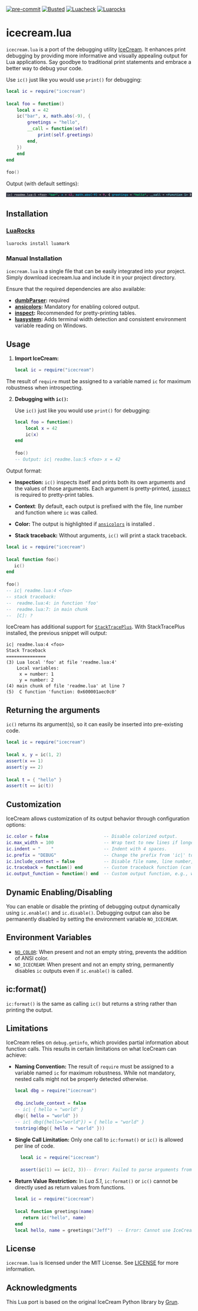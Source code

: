 [![pre-commit](https://img.shields.io/badge/pre--commit-enabled-brightgreen?logo=pre-commit)](https://github.com/pre-commit/pre-commit)
[![Busted](https://github.com/jeffzi/icecream.lua/actions/workflows/busted.yml/badge.svg)](https://github.com/jeffzi/icecream.lua/actions/workflows/busted.yml)
[![Luacheck](https://github.com/jeffzi/icecream.lua/actions/workflows/luacheck.yml/badge.svg)](https://github.com/jeffzi/icecream.lua/actions/workflows/luacheck.yml)
[![Luarocks](https://img.shields.io/luarocks/v/jeffzi/icecream.lua?label=Luarocks&logo=Lua)](https://luarocks.org/modules/jeffzi/icecream.lua)

# icecream.lua

`icecream.lua` is a port of the debugging utility [IceCream](https://github.com/gruns/icecream).
It enhances print debugging by providing more informative and visually appealing output for Lua applications.
Say goodbye to traditional print statements and embrace a better way to debug your code.

Use `ic()` just like you would use `print()` for debugging:

```lua
local ic = require("icecream")

local foo = function()
    local x = 42
    ic("bar", x, math.abs(-9), {
        greetings = "hello",
        __call = function(self)
            print(self.greetings)
        end,
    })
    end
end

foo()
```

Output (with default settings):

![demo](demo.png)

## Installation

### [LuaRocks](https://luarocks.org/)

```shell
luarocks install luamark
```

### Manual Installation

`icecream.lua` is a single file that can be easily integrated into your project.
Simply download icecream.lua and include it in your project directory.

Ensure that the required dependencies are also available:

- **[dumbParser](https://github.com/ReFreezed/DumbLuaParser/blob/master/dumbParser.lua):** required
- **[ansicolors](https://github.com/kikito/ansicolors.lua):** Mandatory for enabling colored output.
- **[inspect](https://github.com/kikito/inspect.lua):** Recommended for pretty-printing tables.
- **[luasystem](https://github.com/lunarmodules/luasystem):** Adds terminal width detection and consistent environment variable reading on Windows.

## Usage

1. **Import IceCream:**

   ```lua
   local ic = require("icecream")
   ```

The result of `require` must be assigned to a variable named `ic` for maximum robustness when introspecting.

2. **Debugging with `ic()`:**

   Use `ic()` just like you would use `print()` for debugging:

   ```lua
   local foo = function()
       local x = 42
       ic(x)
   end

   foo()
   -- Output: ic| readme.lua:5 <foo> x = 42
   ```

Output format:

- **Inspection:** `ic()` inspects itself and prints both its own arguments and the values of those arguments. Each argument is pretty-printed, [`inspect`](https://github.com/kikito/inspect.lua) is required to pretty-print tables.

- **Context**: By default, each output is prefixed with the file, line number and function where `ic` was called.

- **Color:** The output is highlighted if [`ansicolors`](https://github.com/kikito/ansicolors.lua) is installed .

- **Stack traceback:** Without arguments, `ic()` will print a stack traceback.

```lua
local ic = require("icecream")

local function foo()
   ic()
end

foo()
-- ic| readme.lua:4 <foo>
-- stack traceback:
-- 	readme.lua:4: in function 'foo'
-- 	readme.lua:7: in main chunk
-- 	[C]: ?
```

IceCream has additional support for [`StackTracePlus`](https://github.com/ignacio/StackTracePlus).
With StackTracePlus installed, the previous snippet will output:

```
ic| readme.lua:4 <foo>
Stack Traceback
===============
(3) Lua local 'foo' at file 'readme.lua:4'
	Local variables:
	 x = number: 1
	 y = number: 2
(4) main chunk of file 'readme.lua' at line 7
(5)  C function 'function: 0x600001aec0c0'
```

## Returning the arguments

`ic()` returns its argument(s), so it can easily be inserted into pre-existing code.

```lua
local ic = require("icecream")

local x, y = ic(1, 2)
assert(x == 1)
assert(y == 2)

local t = { "hello" }
assert(t == ic(t))
```

## Customization

IceCream allows customization of its output behavior through configuration options:

```lua
ic.color = false                     -- Disable colorized output.
ic.max_width = 100                   -- Wrap text to new lines if longer than 100 characters.
ic.indent = "    "                   -- Indent with 4 spaces.
ic.prefix = "DEBUG"                  -- Change the prefix from 'ic|' to 'DEBUG'.
ic.include_context = false           -- Disable file name, line number, and function name output.
ic.traceback = function() end        -- Custom traceback function (can be nil), defaults to debug.traceback.
ic.output_function = function() end  -- Custom output function, e.g., write to a file.
```

## Dynamic Enabling/Disabling

You can enable or disable the printing of debugging output dynamically using `ic.enable()` and `ic.disable()`.
Debugging output can also be permanently disabled by setting the environment variable `NO_ICECREAM`.

## Environment Variables

- [`NO_COLOR`](https://no-color.org/): When present and not an empty string, prevents the addition of ANSI color.
- `NO_ICECREAM`: When present and not an empty string, permanently disables `ic` outputs even if `ic.enable()` is called.

## ic:format()

`ic:format()` is the same as calling `ic()` but returns a string rather than printing the output.

## Limitations

IceCream relies on `debug.getinfo`, which provides partial information about function calls.
This results in certain limitations on what IceCream can achieve:

- **Naming Convention:** The result of `require` must be assigned to a variable named `ic` for maximum robustness.
  While not mandatory, nested calls might not be properly detected otherwise.

  ```lua
  local dbg = require("icecream")

  dbg.include_context = false
  -- ic| { hello = "world" }
  dbg({ hello = "world" })
  -- ic| dbg({hello="world"}) = { hello = "world" }
  tostring(dbg({ hello = "world" }))
  ```

- **Single Call Limitation:** Only one call to `ic:format()` or `ic()` is allowed per line of code.

  ```lua
    local ic = require("icecream")

    assert(ic(1) == ic(2, 3))-- Error: Failed to parse arguments from source

  ```

- **Return Value Restriction:** In _Lua 5.1_, `ic:format()` or `ic()` cannot be directly used as return values from functions.

  ```lua
  local ic = require("icecream")

  local function greetings(name)
     return ic("hello", name)
  end
  local hello, name = greetings("Jeff")  -- Error: Cannot use IceCream as a return value
  ```

## License

`icecream.lua` is licensed under the MIT License. See [LICENSE](LICENSE) for more information.

## Acknowledgments

This Lua port is based on the original IceCream Python library by [Grun](https://github.com/gruns/icecream).
